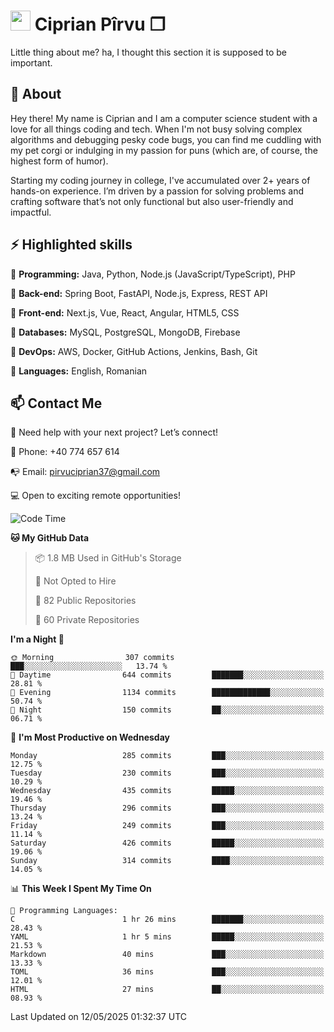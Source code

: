 # <img height="32px" src="https://user-images.githubusercontent.com/74038190/216122041-518ac897-8d92-4c6b-9b3f-ca01dcaf38ee.png"> Ciprian Pîrvu ❐ </h1>

Little thing about me? ha, I thought this section it is supposed to be important.

## 🧐 About

Hey there! My name is Ciprian and I am a computer science student with a love for all things coding and tech. When I'm not busy solving complex algorithms and debugging pesky code bugs, you can find me cuddling with my pet corgi or indulging in my passion for puns (which are, of course, the highest form of humor).

Starting my coding journey in college, I've accumulated over 2+ years of hands-on experience. I’m driven by a passion for solving problems and crafting software that’s not only functional but also user-friendly and impactful.


## ⚡ Highlighted skills

🎯 **Programming:** Java, Python, Node.js (JavaScript/TypeScript), PHP

🎯 **Back-end:** Spring Boot, FastAPI, Node.js, Express, REST API

🎯 **Front-end:** Next.js, Vue, React, Angular, HTML5, CSS

🎯 **Databases:** MySQL, PostgreSQL, MongoDB, Firebase

🎯 **DevOps:** AWS, Docker, GitHub Actions, Jenkins, Bash, Git

🎯 **Languages:** English, Romanian



## 📫 Contact Me

🤝 Need help with your next project? Let’s connect!

📱 Phone: +40 774 657 614

📭 Email: pirvuciprian37@gmail.com


💻 Open to exciting remote opportunities!

<!--START_SECTION:waka-->
![Code Time](http://img.shields.io/badge/Code%20Time-2%2C301%20hrs%2013%20mins-blue)

**🐱 My GitHub Data** 

> 📦 1.8 MB Used in GitHub's Storage 
 > 
> 🚫 Not Opted to Hire
 > 
> 📜 82 Public Repositories 
 > 
> 🔑 60 Private Repositories 
 > 
**I'm a Night 🦉** 

```text
🌞 Morning                307 commits         ███░░░░░░░░░░░░░░░░░░░░░░   13.74 % 
🌆 Daytime                644 commits         ███████░░░░░░░░░░░░░░░░░░   28.81 % 
🌃 Evening                1134 commits        █████████████░░░░░░░░░░░░   50.74 % 
🌙 Night                  150 commits         ██░░░░░░░░░░░░░░░░░░░░░░░   06.71 % 
```
📅 **I'm Most Productive on Wednesday** 

```text
Monday                   285 commits         ███░░░░░░░░░░░░░░░░░░░░░░   12.75 % 
Tuesday                  230 commits         ███░░░░░░░░░░░░░░░░░░░░░░   10.29 % 
Wednesday                435 commits         █████░░░░░░░░░░░░░░░░░░░░   19.46 % 
Thursday                 296 commits         ███░░░░░░░░░░░░░░░░░░░░░░   13.24 % 
Friday                   249 commits         ███░░░░░░░░░░░░░░░░░░░░░░   11.14 % 
Saturday                 426 commits         █████░░░░░░░░░░░░░░░░░░░░   19.06 % 
Sunday                   314 commits         ████░░░░░░░░░░░░░░░░░░░░░   14.05 % 
```


📊 **This Week I Spent My Time On** 

```text
💬 Programming Languages: 
C                        1 hr 26 mins        ███████░░░░░░░░░░░░░░░░░░   28.43 % 
YAML                     1 hr 5 mins         █████░░░░░░░░░░░░░░░░░░░░   21.53 % 
Markdown                 40 mins             ███░░░░░░░░░░░░░░░░░░░░░░   13.33 % 
TOML                     36 mins             ███░░░░░░░░░░░░░░░░░░░░░░   12.01 % 
HTML                     27 mins             ██░░░░░░░░░░░░░░░░░░░░░░░   08.93 % 
```


 Last Updated on 12/05/2025 01:32:37 UTC
<!--END_SECTION:waka-->
